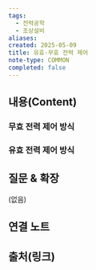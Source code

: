 ```yaml
---
tags:
  - 전력공학
  - 조상설비
aliases: 
created: 2025-05-09
title: 유효-무효 전력 제어
note-type: COMMON
completed: false
---
```


## 내용(Content)
### 무효 전력 제어 방식

### 유효 전력 제어 방식

## 질문 & 확장

(없음)

## 연결 노트

## 출처(링크)

